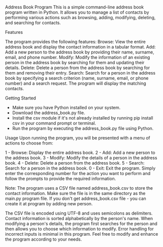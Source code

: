 Address Book Program
This is a simple command-line address book program written in Python. It allows you to manage a list of contacts by performing various actions such as
browsing, adding, modifying, deleting, and searching for contacts.

Features

The program provides the following features:
Browse: View the entire address book and display the contact information in a tabular format.
Add: Add a new person to the address book by providing their name, surname, email, and phone number.
Modify: Modify the information of an existing person in the address book by searching for them and updating their details.
Delete: Delete a person from the address book by searching for them and removing their entry.
Search: Search for a person in the address book by specifying a search criterion (name, surname, email, or phone number) and a search request. 
The program will display the matching contacts.

Getting Started
- Make sure you have Python installed on your system.
- Download the address_book.py file.
- Install the csv module if it's not already installed by running pip install csv in your command prompt or terminal.
- Run the program by executing the address_book.py file using Python.

Usage
Upon running the program, you will be presented with a menu of actions to choose from:

1 - Browse: Display the entire address book.
2 - Add: Add a new person to the address book.
3 - Modify: Modify the details of a person in the address book.
4 - Delete: Delete a person from the address book.
5 - Search: Search for a person in the address book.
0 - Exit: Exit the program.
Simply enter the corresponding number for the action you want to perform and follow the prompts to provide the required information.

Note: The program uses a CSV file named address_book.csv to store the contact information. Make sure the file is in the same directory as the main.py 
program file. If you don't get address_book.csv file - you can create it at program by adding new person.

The CSV file is encoded using UTF-8 and uses semicolons as delimiters.
Contact information is sorted alphabetically by the person's name.
When modifying a person's details, the program first searches for the person and then allows you to choose which information to modify.
Error handling for incorrect inputs is minimal in this program.
Feel free to modify and enhance the program according to your needs.
